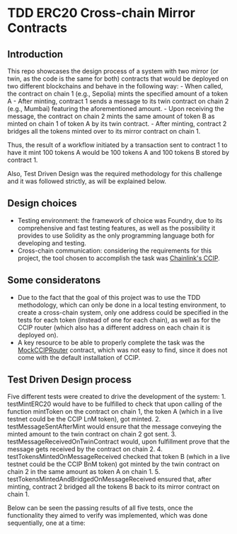 # TDD ERC20 Cross-chain Mirror Contracts

## Introduction

This repo showcases the design process of a system with two mirror (or twin, as the code is the same for both) contracts that would be deployed on two different blockchains and behave in the following way:
    - When called, the contract on chain 1 (e.g., Sepolia) mints the specified amount of a token A
    - After minting, contract 1 sends a message to its twin contract on chain 2 (e.g., Mumbai) featuring the aforementioned amount.
    - Upon receiving the message, the contract on chain 2 mints the same amount of token B as minted on chain 1 of token A by its twin contract.
    - After minting, contract 2 bridges all the tokens minted over to its mirror contract on chain 1.

Thus, the result of a workflow initiated by a transaction sent to contract 1 to have it mint 100 tokens A would be 100 tokens A and 100 tokens B stored by contract 1.

Also, Test Driven Design was the required methodology for this challenge and it was followed strictly, as will be explained below.

## Design choices

- Testing environment: the framework of choice was Foundry, due to its comprehensive and fast testing features, as well as the possibility it provides to use Solidity as the only programming language both for developing and testing.
- Cross-chain communication: considering the requirements for this project, the tool chosen to accomplish the task was [Chainlink's CCIP](https://docs.chain.link/ccip/).

## Some consideratons

- Due to the fact that the goal of this project was to use the TDD methodology, which can only be done in a local testing environment, to create a cross-chain system, only one address could be specified in the tests for each token (instead of one for each chain), as well as for the CCIP router (which also has a different address on each chain it is deployed on).
- A key resource to be able to properly complete the task was the [MockCCIPRouter](https://github.com/smartcontractkit/ccip/blob/ccip-develop/contracts%2Fsrc%2Fv0.8%2Fccip%2Ftest%2Fmocks%2FMockRouter.sol) contract, which was not easy to find, since it does not come with the default installation of CCIP.

## Test Driven Design process

Five different tests were created to drive the development of the system:
    1. testMintERC20 would have to be fulfilled to check that upon calling of the function mintToken on the contract on chain 1, the token A (which in a live testnet could be the CCIP LnM token), got minted.
    2. testMessageSentAfterMint would ensure that the message conveying the minted amount to the twin contract on chain 2 got sent.
    3. testMessageReceivedOnTwinContract would, upon fulfillment prove that the message gets received by the contract on chain 2.
    4. testTokensMintedOnMessageReceived checked that token B (which in a live testnet could be the CCIP BnM token) got minted by the twin contract on chain 2 in the same amount as token A on chain 1.
    5. testTokensMintedAndBridgedOnMessageReceived ensured that, after minting, contract 2 bridged all the tokens B back to its mirror contract on chain 1.

Below can be seen the passing results of all five tests, once the functionality they aimed to verify was implemented, which was done sequentially, one at a time:

